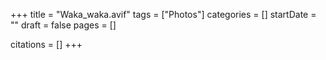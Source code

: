 +++
title = "Waka_waka.avif"
tags = ["Photos"]
categories = []
startDate = ""
draft = false
pages = []

citations = []
+++
